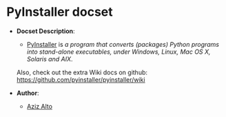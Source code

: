 PyInstaller docset
=======================

- __Docset Description__:
    - [PyInstaller](http://pythonhosted.org/PyInstaller/) is *a program that converts (packages) Python programs into stand-alone executables, under Windows, Linux, Mac OS X, Solaris and AIX*.
	
	Also, check out the extra Wiki docs on github:
    https://github.com/pyinstaller/pyinstaller/wiki

- __Author__:
    - [Aziz Alto](https://github.com/iamaziz)